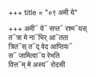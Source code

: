 +++
title = "०९ अमी ये"

+++
अमी᳓ ये᳓ सप्त᳓ रश्म᳓यस्  
त᳓त्रा मे ना᳓भिर् आ᳓तता  
त्रित᳓स् त᳓द् वेद आप्तियः᳓  
स᳓ जामित्वा᳓य रेभति  
वित्त᳓म् मे अस्य᳓ रोदसी